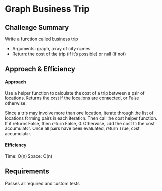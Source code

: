 # Graph Business Trip

## Challenge Summary
Write a function called business trip
- Arguments: graph, array of city names
- Return: the cost of the trip (if it’s possible) or null (if not)

## Approach & Efficiency

#### Approach

Use a helper function to calculate the cost of a trip between a pair of locations.  Returns the cost if the locations are connected, or False otherwise.

Since a trip may involve more than one location, iterate through the list of locations forming pairs in each iteration.  Then call the cost helper function.  If it returns False, then return False, 0.  Otherwise, add the cost to the cost accumulator.  Once all pairs have been evaluated, return True, cost accumulator.

#### Efficiency

Time: O(n)
Space: O(n)

## Requirements

Passes all required and custom tests
